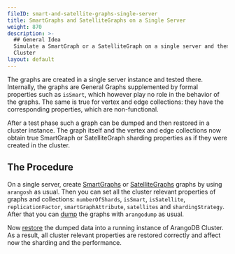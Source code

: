 ```yaml
---
fileID: smart-and-satellite-graphs-single-server
title: SmartGraphs and SatelliteGraphs on a Single Server
weight: 870
description: >-
  ## General Idea
  Simulate a SmartGraph or a SatelliteGraph on a single server and then to port it to an ArangoDB
  Cluster
layout: default
---
```

The graphs are created in a single server instance and tested there. Internally, the graphs are General
Graphs supplemented by formal properties such as `isSmart`, which however play no role in the behavior of the graphs. The
same is true for vertex and edge collections: they have the corresponding properties, which are non-functional.

After a test phase such a graph can be dumped and then restored in a cluster instance. The graph itself and the vertex
and edge collections now obtain true SmartGraph or SatelliteGraph sharding properties as if they were created in the
cluster.

## The Procedure

On a single server, create [SmartGraphs](smartgraphs/graphs-smart-graphs-management) or [SatelliteGraphs](satellitegraphs/graphs-satellite-graphs-management)
graphs by using `arangosh` as usual. Then you can set all the cluster relevant properties of graphs and collections: `numberOfShards`, `isSmart`,
`isSatellite`, `replicationFactor`, `smartGraphAttribute`, `satellites` and `shardingStrategy`. 
After that you can [dump](../programs-tools/arangodump/programs-arangodump-examples) the graphs with `arangodump` as usual.

Now [restore](../programs-tools/arangorestore/programs-arangorestore-examples) the dumped data into a running instance of ArangoDB Cluster. As a result,
all cluster relevant properties are restored correctly and affect now the sharding and the performance.
